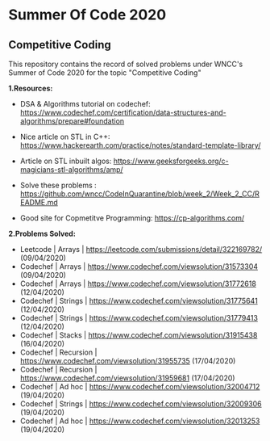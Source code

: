 # Summer Of Code 2020
## Competitive Coding
This repository contains the record of solved problems under WNCC's Summer of Code 2020 for the topic "Competitive Coding"

**1.Resources:**
- DSA & Algorithms tutorial on codechef: https://www.codechef.com/certification/data-structures-and-algorithms/prepare#foundation

- Nice article on STL in C++: https://www.hackerearth.com/practice/notes/standard-template-library/

- Article on STL inbuilt algos: https://www.geeksforgeeks.org/c-magicians-stl-algorithms/amp/

- Solve these problems : https://github.com/wncc/CodeInQuarantine/blob/week_2/Week_2_CC/README.md

- Good site for Copmetitve Programming: https://cp-algorithms.com/

 
**2.Problems Solved:**

- Leetcode | Arrays | https://leetcode.com/submissions/detail/322169782/ (09/04/2020)
- Codechef | Arrays |  https://www.codechef.com/viewsolution/31573304 (09/04/2020)
- Codechef | Arrays |  https://www.codechef.com/viewsolution/31772618 (12/04/2020)  
- Codechef | Strings | https://www.codechef.com/viewsolution/31775641 (12/04/2020)  
- Codechef | Strings | https://www.codechef.com/viewsolution/31779413 (12/04/2020)  
- Codechef | Stacks | https://www.codechef.com/viewsolution/31915438 (16/04/2020)  
- Codechef | Recursion | https://www.codechef.com/viewsolution/31955735 (17/04/2020)  
- Codechef | Recursion | https://www.codechef.com/viewsolution/31959681 (17/04/2020)  
- Codechef | Ad hoc | https://www.codechef.com/viewsolution/32004712 (19/04/2020)  
- Codechef | Strings | https://www.codechef.com/viewsolution/32009306 (19/04/2020)  
- Codechef | Ad hoc | https://www.codechef.com/viewsolution/32013253 (19/04/2020)
